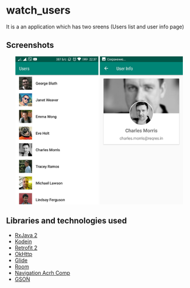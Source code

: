 # watch_users

It is a an application which has two sreens (Users list and user info page)

## Screenshots

<div align="center">
<img src="/img/users.jpeg?raw=true" height="400" alt="Users list" title="Users list"/> <img src="/img/user.jpeg?raw=true" height="400" alt="User info" title="User info"/> 
</div>


## Libraries and technologies used

- [RxJava 2](https://github.com/ReactiveX/RxJava)
- [Kodein](https://github.com/Kodein-Framework/Kodein-DI)
- [Retrofit 2](https://square.github.io/retrofit/)
- [OkHttp](https://github.com/square/okhttp)
- [Glide](https://github.com/bumptech/glide)
- [Room](https://developer.android.com/topic/libraries/architecture/room)
- [Navigation Acrh Comp](https://developer.android.com/guide/navigation)
- [GSON](https://github.com/google/gson)
